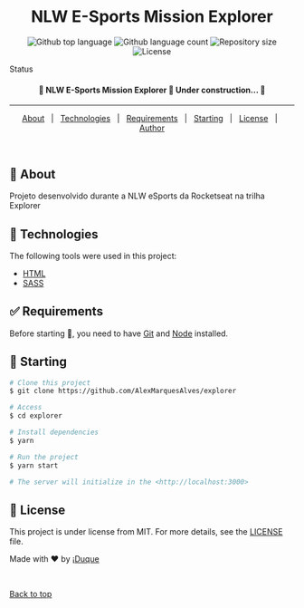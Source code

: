 #

<div align="center" id="top">
  <!-- <img src="./.github/app.gif" alt="Explorer" /> -->

&#xa0;

  <!-- <a href="https://explorer.netlify.app">Demo</a> -->
</div>

<h1 align="center">NLW E-Sports Mission Explorer</h1>

<p align="center">
  <img alt="Github top language" src="https://img.shields.io/github/languages/top/AlexMarquesAlves/explorer?color=9A35FF">

  <img alt="Github language count" src="https://img.shields.io/github/languages/count/AlexMarquesAlves/explorer?color=9A35FF">

  <img alt="Repository size" src="https://img.shields.io/github/repo-size/AlexMarquesAlves/explorer?color=9A35FF">

  <img alt="License" src="https://img.shields.io/github/license/AlexMarquesAlves/explorer?color=9A35FF">

  <!-- <img alt="Github issues" src="https://img.shields.io/github/issues/AlexMarquesAlves/explorer?color=9A35FF" /> -->

  <!-- <img alt="Github forks" src="https://img.shields.io/github/forks/AlexMarquesAlves/explorer?color=9A35FF" /> -->

  <!-- <img alt="Github stars" src="https://img.shields.io/github/stars/AlexMarquesAlves/explorer?color=9A35FF" /> -->
</p>

Status

<h4 align="center">
 🚧 NLW E-Sports Mission Explorer 🚀 Under construction...  🚧
</h4>

<hr>

<p align="center">
  <a href="#dart-about">About</a> &#xa0; | &#xa0;
  <!-- <a href="#sparkles-features">Features</a> &#xa0; | &#xa0; -->
  <a href="#rocket-technologies">Technologies</a> &#xa0; | &#xa0;
  <a href="#white_check_mark-requirements">Requirements</a> &#xa0; | &#xa0;
  <a href="#checkered_flag-starting">Starting</a> &#xa0; | &#xa0;
  <a href="#memo-license">License</a> &#xa0; | &#xa0;
  <a href="https://github.com/AlexMarquesAlves" target="_blank">Author</a>
</p>

<br>

## :dart: About

Projeto desenvolvido durante a NLW eSports da Rocketseat na trilha Explorer

<!-- ## :sparkles: Features

:heavy_check_mark: Feature 1;\
:heavy_check_mark: Feature 2;\
:heavy_check_mark: Feature 3; -->

## :rocket: Technologies

The following tools were used in this project:

- [HTML](https://developer.mozilla.org/pt-BR/docs/Web/HTML)
- [SASS](https://sass-lang.com/)
<!-- - [TypeScript](https://www.typescriptlang.org/) -->

## :white_check_mark: Requirements

Before starting :checkered_flag:, you need to have [Git](https://git-scm.com) and [Node](https://nodejs.org/en/) installed.

## :checkered_flag: Starting

```bash
# Clone this project
$ git clone https://github.com/AlexMarquesAlves/explorer

# Access
$ cd explorer

# Install dependencies
$ yarn

# Run the project
$ yarn start

# The server will initialize in the <http://localhost:3000>
```

## :memo: License

This project is under license from MIT. For more details, see the [LICENSE](LICENSE.md) file.

Made with :heart: by <a href="https://github.com/AlexMarquesAlves" target="_blank">¡Duque</a>

&#xa0;

<a href="#top">Back to top</a>

